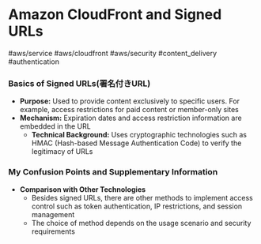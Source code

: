 # Amazon CloudFront and Signed URLs

#aws/service #aws/cloudfront #aws/security #content_delivery #authentication

### Basics of Signed URLs(署名付きURL)
- **Purpose:** Used to provide content exclusively to specific users. For example, access restrictions for paid content or member-only sites
- **Mechanism:** Expiration dates and access restriction information are embedded in the URL
  - **Technical Background:** Uses cryptographic technologies such as HMAC (Hash-based Message Authentication Code) to verify the legitimacy of URLs

### My Confusion Points and Supplementary Information
- **Comparison with Other Technologies**
  - Besides signed URLs, there are other methods to implement access control such as token authentication, IP restrictions, and session management
  - The choice of method depends on the usage scenario and security requirements 